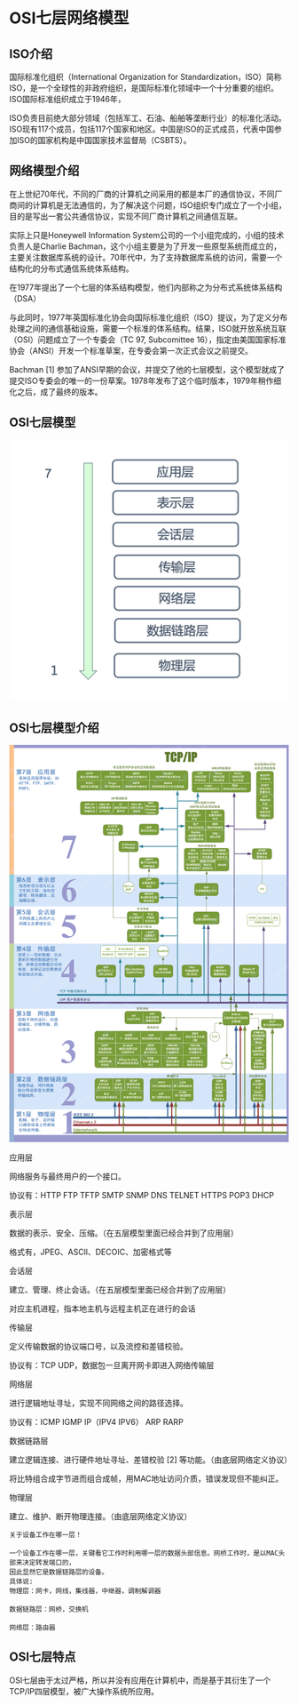 # OSI七层网络模型

## ISO介绍

国际标准化组织（International Organization for Standardization，ISO）简称ISO，是一个全球性的非政府组织，是国际标准化领域中一个十分重要的组织。ISO国际标准组织成立于1946年，

ISO负责目前绝大部分领域（包括军工、石油、船舶等垄断行业）的标准化活动。ISO现有117个成员，包括117个国家和地区。中国是ISO的正式成员，代表中国参加ISO的国家机构是中国国家技术监督局（CSBTS）。

## 网络模型介绍

在上世纪70年代，不同的厂商的计算机之间采用的都是本厂的通信协议，不同厂商间的计算机是无法通信的，为了解决这个问题，ISO组织专门成立了一个小组，目的是写出一套公共通信协议，实现不同厂商计算机之间通信互联。

实际上只是Honeywell Information System公司的一个小组完成的，小组的技术负责人是Charlie Bachman，这个小组主要是为了开发一些原型系统而成立的，主要关注数据库系统的设计。70年代中，为了支持数据库系统的访问，需要一个结构化的分布式通信系统体系结构。

在1977年提出了一个七层的体系结构模型，他们内部称之为分布式系统体系结构（DSA）

与此同时，1977年英国标准化协会向国际标准化组织（ISO）提议，为了定义分布处理之间的通信基础设施，需要一个标准的体系结构。结果，ISO就开放系统互联（OSI）问题成立了一个专委会（TC 97, Subcomittee 16），指定由美国国家标准协会（ANSI）开发一个标准草案，在专委会第一次正式会议之前提交。

Bachman [1] 参加了ANSI早期的会议，并提交了他的七层模型，这个模型就成了提交ISO专委会的唯一的一份草案。1978年发布了这个临时版本，1979年稍作细化之后，成了最终的版本。

## OSI七层模型

![osi七层模型简图.png](assets/osi七层模型简图-20230610173813-3f3w4l1.png)

## OSI七层模型介绍

![osi七层.gif](assets/osi七层-20230610173813-i8fqvv2.gif)

应用层

网络服务与最终用户的一个接口。

协议有：HTTP FTP TFTP SMTP SNMP DNS TELNET HTTPS POP3 DHCP

表示层

数据的表示、安全、压缩。（在五层模型里面已经合并到了应用层）

格式有，JPEG、ASCll、DECOIC、加密格式等

会话层

建立、管理、终止会话。（在五层模型里面已经合并到了应用层）

对应主机进程，指本地主机与远程主机正在进行的会话

传输层

定义传输数据的协议端口号，以及流控和差错校验。

协议有：TCP UDP，数据包一旦离开网卡即进入网络传输层

网络层

进行逻辑地址寻址，实现不同网络之间的路径选择。

协议有：ICMP IGMP IP（IPV4 IPV6） ARP RARP

数据链路层

建立逻辑连接、进行硬件地址寻址、差错校验 [2] 等功能。（由底层网络定义协议）

将比特组合成字节进而组合成帧，用MAC地址访问介质，错误发现但不能纠正。

物理层

建立、维护、断开物理连接。（由底层网络定义协议）

```
关于设备工作在哪一层！

一个设备工作在哪一层，关键看它工作时利用哪一层的数据头部信息。网桥工作时，是以MAC头部来决定转发端口的，
因此显然它是数据链路层的设备。
具体说:
物理层：网卡，网线，集线器，中继器，调制解调器

数据链路层：网桥，交换机

网络层：路由器
```

## OSI七层特点

OSI七层由于太过严格，所以并没有应用在计算机中，而是基于其衍生了一个TCP/IP四层模型，被广大操作系统所应用。
